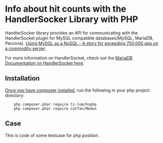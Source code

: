 # Info about hit counts with the HandlerSocker Library with PHP

HandlerSocker library provides an API for communicating with the HandlerSocket plugin for
MySQL compatible databases(MySQL, MariaDB, Percona). [Using MySQL as a NoSQL - A story for exceeding 750,000 qps on a commodity server](http://yoshinorimatsunobu.blogspot.com/2010/10/using-mysql-as-nosql-story-for.html).


For more information on HandlerSocket, check out the 
[MariaDB Documentation on HandlerSocket here](https://mariadb.com/kb/en/handlersocket/).

## Installation

[Once you have composer installed](https://getcomposer.org/doc/00-intro.md#system-requirements "Getting Started With Composer"),
run the following in your php project directory:

        php composer.phar require tz-lom/hsphp
        php composer.phar require catfan/Medoo 

## Case

This is code of some testcase for php position.
